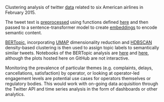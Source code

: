 Clustering analysis of twitter [data](https://www.kaggle.com/datasets/crowdflower/twitter-airline-sentiment) related to six American airlines in February 2015.

The tweet text is [preprocessed](./notebooks/tweet_pre_processing.ipynb) using functions defined [here](./preprocessing/preprocessing.py) and then passed to a sentence-transformer model to create [embeddings](./embedding/embedding.py) to encode semantic content.

[BERTopic](https://maartengr.github.io/BERTopic/index.html), incorporating [UMAP](https://umap-learn.readthedocs.io/en/latest/) dimensionality reduction and [HDBSCAN](https://hdbscan.readthedocs.io/en/latest/how_hdbscan_works.html) density-based clustering is then used to assign topic labels to semantically similar tweets. Notebooks of the BERTopic analysis are [here](./notebooks/BERTopic_mpnet.ipynb) and [here](./notebooks/BERTopic_mpnet_2.ipynb), although the plots hosted here on GitHub are not interactive. 

Monitoring the prevalence of particular themes (e.g. complaints, delays, cancellations, satisfaction) by operator, or looking at operator-led engagement levels are potential use cases for operators themselves or regulatory bodies. This would work with on-going data acquisition through the Twitter API and time series analysis in the form of dashboards or other analytics.